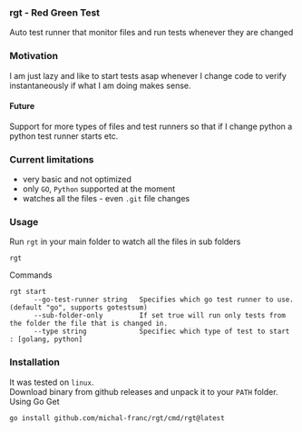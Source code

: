 ### rgt -  Red Green Test
Auto test runner that monitor files and run tests whenever they are changed 

### Motivation
I am just lazy and like to start tests asap whenever I change code to verify instantaneously if what I am doing makes sense.

#### Future
Support for more types of files and test runners so that if I change python a python test runner starts etc.

### Current limitations
- very basic and not optimized
- only `GO`, `Python` supported at the moment
- watches all the files - even `.git` file changes

### Usage

Run `rgt` in your main folder to watch all the files in sub folders
```
rgt
```

Commands
```
rgt start
      --go-test-runner string   Specifies which go test runner to use. (default "go", supports gotestsum)
      --sub-folder-only         If set true will run only tests from the folder the file that is changed in.
      --type string             Specifiec which type of test to start : [golang, python]
```

### Installation
It was tested on `linux`.  
Download binary from github releases and unpack it to your `PATH` folder.
Using Go Get
```
go install github.com/michal-franc/rgt/cmd/rgt@latest
```
